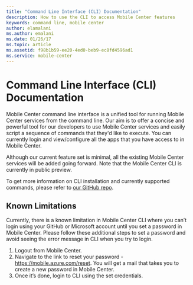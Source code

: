 ```yaml
---
title: "Command Line Interface (CLI) Documentation"
description: How to use the CLI to access Mobile Center features
keywords: command line, mobile center
author: elamalani
ms.author: emalani
ms.date: 01/26/17
ms.topic: article
ms.assetid: f98b1b59-ee20-4ed0-beb9-ec8fd4596ad1
ms.service: mobile-center
---
```


# Command Line Interface (CLI) Documentation

Mobile Center command line interface is a unified tool for running Mobile Center services from the command line. Our aim is to offer a concise and powerful tool for our developers to use Mobile Center services and easily script a sequence of commands that they'd like to execute. You can currently login and view/configure all the apps that you have access to in Mobile Center.

Although our current feature set is minimal, all the existing Mobile Center services will be added going forward. Note that the Mobile Center CLI is currently in public preview.

To get more information on CLI installation and currently supported commands, please refer to [our GitHub repo](https://github.com/Microsoft/mobile-center-cli).

## Known Limitations

Currently, there is a known limitation in Mobile Center CLI where you can’t login using your GitHub or Microsoft account until you set a password in Mobile Center. Please follow these additional steps to set a password and avoid seeing the error message in CLI when you try to login.
  1. Logout from Mobile Center.
  2. Navigate to the link to reset your password - https://mobile.azure.com/reset. You will get a mail that takes you to create a new password in Mobile Center.
  3. Once it’s done, login to CLI using the set credentials.
